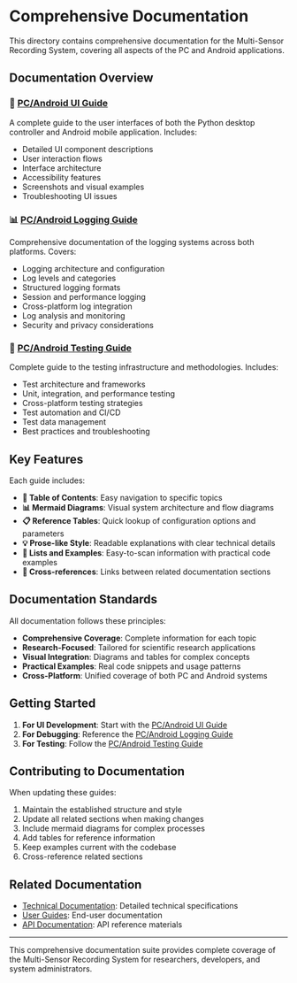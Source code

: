 # Comprehensive Documentation

This directory contains comprehensive documentation for the Multi-Sensor Recording System, covering all aspects of the PC and Android applications.

## Documentation Overview

### 📱 [PC/Android UI Guide](pc-android-ui-guide.md)
A complete guide to the user interfaces of both the Python desktop controller and Android mobile application. Includes:
- Detailed UI component descriptions
- User interaction flows  
- Interface architecture
- Accessibility features
- Screenshots and visual examples
- Troubleshooting UI issues

### 📊 [PC/Android Logging Guide](pc-android-logging-guide.md)
Comprehensive documentation of the logging systems across both platforms. Covers:
- Logging architecture and configuration
- Log levels and categories
- Structured logging formats
- Session and performance logging
- Cross-platform log integration
- Log analysis and monitoring
- Security and privacy considerations

### 🧪 [PC/Android Testing Guide](pc-android-testing-guide.md)
Complete guide to the testing infrastructure and methodologies. Includes:
- Test architecture and frameworks
- Unit, integration, and performance testing
- Cross-platform testing strategies
- Test automation and CI/CD
- Test data management
- Best practices and troubleshooting

## Key Features

Each guide includes:

- **📑 Table of Contents**: Easy navigation to specific topics
- **📊 Mermaid Diagrams**: Visual system architecture and flow diagrams
- **📋 Reference Tables**: Quick lookup of configuration options and parameters
- **💡 Prose-like Style**: Readable explanations with clear technical details
- **📝 Lists and Examples**: Easy-to-scan information with practical code examples
- **🔗 Cross-references**: Links between related documentation sections

## Documentation Standards

All documentation follows these principles:

- **Comprehensive Coverage**: Complete information for each topic
- **Research-Focused**: Tailored for scientific research applications
- **Visual Integration**: Diagrams and tables for complex concepts
- **Practical Examples**: Real code snippets and usage patterns
- **Cross-Platform**: Unified coverage of both PC and Android systems

## Getting Started

1. **For UI Development**: Start with the [PC/Android UI Guide](pc-android-ui-guide.md)
2. **For Debugging**: Reference the [PC/Android Logging Guide](pc-android-logging-guide.md)
3. **For Testing**: Follow the [PC/Android Testing Guide](pc-android-testing-guide.md)

## Contributing to Documentation

When updating these guides:

1. Maintain the established structure and style
2. Update all related sections when making changes
3. Include mermaid diagrams for complex processes
4. Add tables for reference information
5. Keep examples current with the codebase
6. Cross-reference related sections

## Related Documentation

- [Technical Documentation](../technical/): Detailed technical specifications
- [User Guides](../user-guides/): End-user documentation
- [API Documentation](../api/): API reference materials

---

This comprehensive documentation suite provides complete coverage of the Multi-Sensor Recording System for researchers, developers, and system administrators.